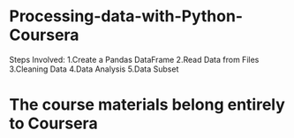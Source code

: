 # Processing-data-with-Python-Coursera

Steps Involved:
1.Create a Pandas DataFrame
2.Read Data from Files
3.Cleaning Data
4.Data Analysis
5.Data Subset

# The course materials belong entirely to Coursera
